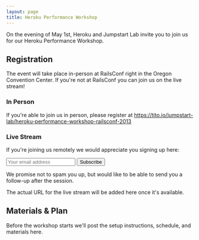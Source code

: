 ```yaml
---
layout: page
title: Heroku Performance Workshop
---
```


On the evening of May 1st, Heroku and Jumpstart Lab invite you to join us for our Heroku Performance Workshop.

## Registration

The event will take place in-person at RailsConf right in the Oregon Convention Center. If you're not at RailsConf you can join us on the live stream!

### In Person

If you're able to join us in person, please register at https://tito.io/jumpstart-lab/heroku-performance-workshop-railsconf-2013

### Live Stream

If you're joining us remotely we would appreciate you signing up here:

<form action="http://jumpstartlab.us1.list-manage.com/subscribe/post?u=8080b7a05247f0dee13a0a26f&amp;id=54a4b169a2" method="post" id="mc-embedded-subscribe-form" name="mc-embedded-subscribe-form" class="validate" target="_blank">
  <div class="mc-field-group">
    <input type="text" value="" name="EMAIL" class="required email" id="mce-EMAIL" title="Your Email Address" placeholder="Your email address">
    <input type="submit" value="Subscribe" name="Subscribe" id="mc-embedded-subscribe" />
  </div>
  <div id="mce-responses">
    <div class="response" id="mce-error-response" style="display:none"></div>
    <div class="response" id="mce-success-response" style="display:none"></div>
  </div>
</form>

We promise not to spam you up, but would like to be able to send you a follow-up after the session.

The actual URL for the live stream will be added here once it's available.

## Materials & Plan

Before the workshop starts we'll post the setup instructions, schedule, and materials here.
